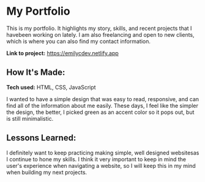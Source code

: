 # My Portfolio

This is my portfolio. It highlights my story, skills, and recent projects that I havebeen working on lately. I am also freelancing and open to new clients, which is where you can also find my contact information. 

**Link to project:** https://emilycdev.netlify.app

## How It's Made:

**Tech used:** HTML, CSS, JavaScript

I wanted to have a simple design that was easy to read, responsive, and can find all of the information about me easily. These days, I feel like the simpler the design, the better, I picked green as an accent color so it pops out, but is still minimalistic. 

## Lessons Learned:

I definitely want to keep practicing making simple, well designed websitesas I continue to hone my skills. I think it very important to keep in mind the user's experience when navigating a website, so I will keep this in my mind when building my next projects. 

